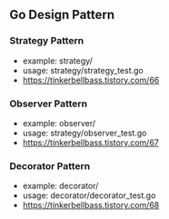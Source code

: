 ## Go Design Pattern

### Strategy Pattern
- example: strategy/
- usage: strategy/strategy_test.go
- https://tinkerbellbass.tistory.com/66

### Observer Pattern
- example: observer/
- usage: strategy/observer_test.go
- https://tinkerbellbass.tistory.com/67

### Decorator Pattern
- example: decorator/
- usage: decorator/decorator_test.go
- https://tinkerbellbass.tistory.com/68